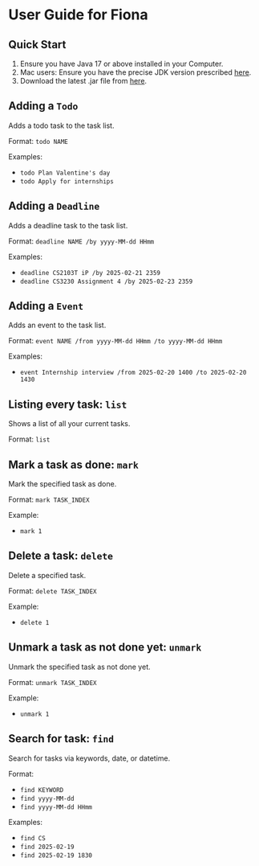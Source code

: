 # User Guide for Fiona
## Quick Start
1. Ensure you have Java 17 or above installed in your Computer.
2. Mac users: Ensure you have the precise JDK version prescribed [here](https://se-education.org/guides/tutorials/javaInstallationMac.html).
3. Download the latest .jar file from [here](https://github.com/darrenchooji/ip/releases).

## Adding a `Todo`
Adds a todo task to the task list. 

Format: `todo NAME`

Examples:
- `todo Plan Valentine's day`
- `todo Apply for internships`

## Adding a `Deadline`
Adds a deadline task to the task list.

Format: `deadline NAME /by yyyy-MM-dd HHmm`

Examples: 
- `deadline CS2103T iP /by 2025-02-21 2359`
- `deadline CS3230 Assignment 4 /by 2025-02-23 2359`

## Adding a `Event`
Adds an event to the task list.

Format: `event NAME /from yyyy-MM-dd HHmm /to yyyy-MM-dd HHmm`

Examples:
- `event Internship interview /from 2025-02-20 1400 /to 2025-02-20 1430`

## Listing every task: `list`
Shows a list of all your current tasks.

Format: `list`

## Mark a task as done: `mark`
Mark the specified task as done.

Format: `mark TASK_INDEX`

Example: 
- `mark 1`

## Delete a task: `delete`
Delete a specified task.

Format: `delete TASK_INDEX`

Example:
- `delete 1`

## Unmark a task as not done yet: `unmark`
Unmark the specified task as not done yet.

Format: `unmark TASK_INDEX`

Example:
- `unmark 1`

## Search for task: `find`
Search for tasks via keywords, date, or datetime.

Format:
- `find KEYWORD`
- `find yyyy-MM-dd`
- `find yyyy-MM-dd HHmm`

Examples:
- `find CS`
- `find 2025-02-19`
- `find 2025-02-19 1830`